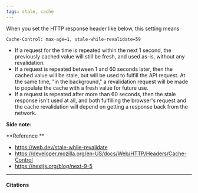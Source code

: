 ```yaml
---
tags: stale, cache
---
```

When you set the HTTP response header like below, this setting means
```text
Cache-Control: max-age=1, stale-while-revalidate=59
```
- If a request for the time is repeated within the next 1 second, the previously cached value will still be fresh, and used as-is, without any revalidation.
- If a request is repeated between 1 and 60 seconds later, then the cached value will be stale, but will be used to fulfill the API request. At the same time, "in the background," a revalidation request will be made to populate the cache with a fresh value for future use.
- If a request is repeated after more than 60 seconds, then the stale response isn't used at all, and both fulfilling the browser's request and the cache revalidation will depend on getting a response back from the network.

**Side note:**

**Reference **
- https://web.dev/stale-while-revalidate
- https://developer.mozilla.org/en-US/docs/Web/HTTP/Headers/Cache-Control
- https://nextjs.org/blog/next-9-5

---

#### Citations